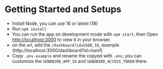 # Getting Started and Setups

- Install Node, you can use 16 or latest (18)
- Run `npm install`
- You can run the app on development mode with `npm start`, then Open [http://localhost:3000](http://localhost:3000) to view it in your browser.
- on the url, add the `/dashboard?id=USER_ID`, example (http://localhost:3000/dashboard?id=hanif)
- Copy `.env.example` and rename the copyed with `.env`, you can customize the `SENDBIRD_APP_ID` and `SENDBIRD_ACCESS_TOKEN` there.
